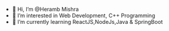 - 👋 Hi, I’m @Heramb Mishra
- 👀 I’m interested in Web Development, C++ Programming
- 🌱 I’m currently learning ReactJS,NodeJs,Java & SpringBoot

<!---
DarkShadow1060/DarkShadow1060 is a ✨ special ✨ repository because its `README.md` (this file) appears on your GitHub profile.
You can click the Preview link to take a look at your changes.
--->
